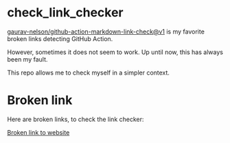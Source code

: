 # check_link_checker

[gaurav-nelson/github-action-markdown-link-check@v1](https://github.com/gaurav-nelson/github-action-markdown-link-check)
is my favorite broken links detecting GitHub Action.

However, sometimes it does not seem to work.
Up until now, this has always been my fault.

This repo allows me to check myself in a simpler context.

# Broken link

Here are broken links, to check the link checker:

[Broken link to website](https://absentwebsite.com/)
